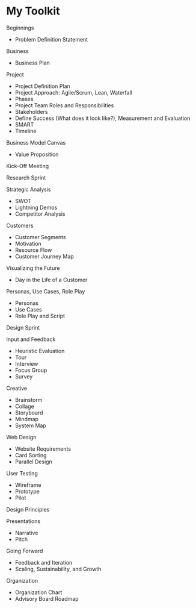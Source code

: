# My Toolkit

Beginnings
* Problem Definition Statement

Business
* Business Plan

Project
* Project Definition Plan
* Project Approach: Agile/Scrum, Lean, Waterfall
* Phases
* Project Team Roles and Responsibilities
* Stakeholders
* Define Success (What does it look like?), Measurement and Evaluation
* SMART
* Timeline

Business Model Canvas
* Value Proposition

Kick-Off Meeting

Research Sprint

Strategic Analysis
* SWOT
* Lightning Demos
* Competitor Analysis

Customers
* Customer Segments
* Motivation
* Resource Flow
* Customer Journey Map

Visualizing the Future
* Day in the Life of a Customer

Personas, Use Cases, Role Play
* Personas
* Use Cases
* Role Play and Script

Design Sprint

Input and Feedback
* Heuristic Evaluation
* Tour
* Interview
* Focus Group
* Survey

Creative
* Brainstorm
* Collage
* Storyboard
* Mindmap
* System Map

Web Design
* Website Requirements
* Card Sorting 
* Parallel Design

User Testing
* Wireframe
* Prototype
* Pilot

Design Principles

Presentations
* Narrative
* Pitch

Going Forward
* Feedback and Iteration
* Scaling, Sustainability, and Growth

Organization
* Organization Chart
* Advisory Board Roadmap
